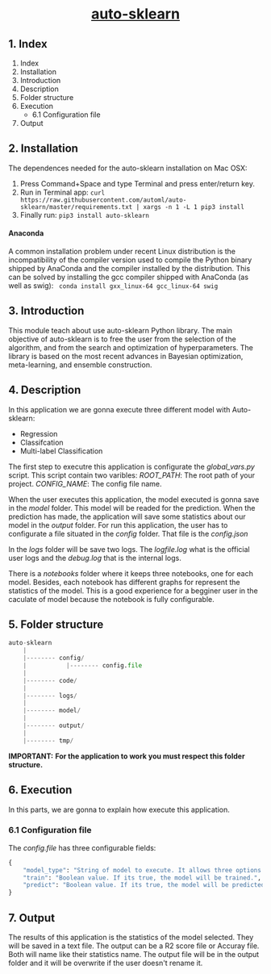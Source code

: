 <center><u><h1>auto-sklearn</h1></u></center>

## 1. Index

1. Index
2. Installation
3. Introduction
4. Description
5. Folder structure
6. Execution
    * 6.1 Configuration file
7. Output

## 2. Installation
The dependences needed for the auto-sklearn installation on Mac OSX: 

1) Press Command+Space and type Terminal and press enter/return key.
2) Run in Terminal app:
    ```curl https://raw.githubusercontent.com/automl/auto-sklearn/master/requirements.txt | xargs -n 1 -L 1 pip3 install``` 
3) Finally run:
    ```pip3 install auto-sklearn```

#### Anaconda
A common installation problem under recent Linux distribution is the incompatibility of the compiler version used to compile the Python binary shipped by AnaConda and the compiler installed by the distribution. This can be solved by installing the gcc compiler shipped with AnaConda (as well as swig):
``` conda install gxx_linux-64 gcc_linux-64 swig```

## 3. Introduction
This module teach about use auto-sklearn Python library. 
The main objective of auto-sklearn is to free the user from the selection of the algorithm, and from the search and optimization of hyperparameters. The library is based on the most recent advances in Bayesian optimization, meta-learning, and ensemble construction.

## 4. Description
In this application we are gonna execute three different model with Auto-sklearn:
* Regression
* Classifcation
* Multi-label Classification

The first step to executre this application is configurate the *global_vars.py* script. This script contain two varibles:
*ROOT_PATH*: The root path of your project.
*CONFIG_NAME*: The config file name.

When the user executes this application, the model executed is gonna save in the *model* folder. This model will be readed for the prediction. When the prediction has made, the application will save some statistics about our model in the *output* folder.
For run this application, the user has to configurate a file situated in the *config* folder. That file is the *config.json*

In the *logs* folder will be save two logs. The *logfile.log* what is the official user logs and the *debug.log* that is the internal logs.

There is a *notebooks* folder where it keeps three notebooks, one for each model. Besides, each notebook has different graphs for represent the statistics of the model. This is a good experience for a begginer user in the caculate of model because the notebook is fully configurable.

## 5. Folder structure

```python
auto-sklearn
    |
    |-------- config/
    |           |-------- config.file
    |
    |-------- code/
    |
    |-------- logs/
    |
    |-------- model/
    |
    |-------- output/
    |
    |-------- tmp/
```
**IMPORTANT:**
**For the application to work you must respect this folder structure.**

## 6. Execution
In this parts, we are gonna to explain how execute this application. 

### 6.1 Configuration file
The *config.file* has three configurable fields: 
```python
{
    "model_type": "String of model to execute. It allows three options: 'regression', 'classification' 'multi-label'",
    "train": "Boolean value. If its true, the model will be trained.",
    "predict": "Boolean value. If its true, the model will be predicted and the results will be saved.",
}
```

## 7. Output
The results of this application is the statistics of the model selected. They will be saved in a text file.
The output can be a R2 score file or Accuray file. Both will name like their statistics name.
The output file will be in the output folder and it will be overwrite if the user doesn't rename it.
